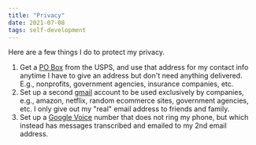 ```yaml
---
title: "Privacy"
date: 2021-07-08
tags: self-development
---
```


<p>Here are a few things I do to protect my privacy.

</p><ol>

<li>Get a 
<a href="https://www.usps.com/manage/po-boxes.htm">PO Box</a>
from the USPS, and use that address for my contact
info anytime I have to give an address but don't need anything
delivered. E.g., nonprofits, government agencies, insurance companies, etc.

</li><li>Set up a second
<a href="https://www.gmail.com">gmail</a>
account to be used exclusively by companies,
e.g., amazon, netflix, random ecommerce sites, government agencies,
etc. I only give out my "real" email address to friends and family.

</li><li>Set up a 
<a href="https://voice.google.com">Google Voice</a>
number that does not ring my phone,
but which instead has messages transcribed and emailed to my 2nd
email address.

</li></ol>

</td>
